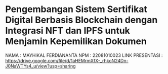 # Pengembangan Sistem Sertifikat Digital Berbasis Blockchain dengan Integrasi NFT dan IPFS untuk Menjamin Kepemilikan Dokumen

NAMA : MAYHIKAL FERDIANANTA
NPM  : 22081010023
LINK PRESENTASI : https://drive.google.com/file/d/1aHEMrmXfX-_rhkoN24Dn-J0NaWTYs4_u/view?usp=sharing
